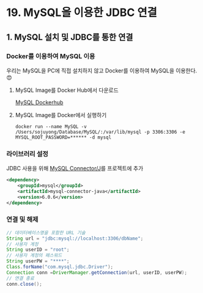 # 19. MySQL을 이용한 JDBC 연결
## 1. MySQL 설치 및 JDBC를 통한 연결
### Docker를 이용하여 MySQL 이용
우리는 MySQL을 PC에 직접 설치하지 않고 Docker를 이용하여 MySQL을 이용한다. :heart_eyes:

1. MySQL Image를 Docker Hub에서 다운로드

    [MySQL Dockerhub](https://hub.docker.com/_/mysql)

2. MySQL Image를 Docker에서 실행하기
    ```docker
    docker run --name MySQL -v /Users/sojuyong/Database/MySQL/:/var/lib/mysql -p 3306:3306 -e MYSQL_ROOT_PASSWORD=****** -d mysql
    ```
### 라이브러리 설정
JDBC 사용을 위해 [MySQL Connector/J](https://mvnrepository.com/artifact/mysql/mysql-connector-java/6.0.6)를 프로젝트에 추가
```xml
<dependency>
    <groupId>mysql</groupId>
    <artifactId>mysql-connector-java</artifactId>
    <version>6.0.6</version>
</dependency>
```

### 연결 및 해제
```Java
// 데이터베이스명을 포함한 URL 기술  
String url = "jdbc:mysql://localhost:3306/dbName";
// 사용자 계정
String userID = "root"; 
// 사용자 계정의 패스워드   
String userPW = "****";    
Class.forName("com.mysql.jdbc.Driver");
Connection conn =DriverManager.getConnection(url, userID, userPW);    
// 연결 종료
conn.close();
```